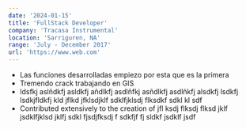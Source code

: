 ```yaml
---
date: '2024-01-15'
title: 'FullStack Developer'
company: 'Tracasa Instrumental'
location: 'Sarriguren, NA'
range: 'July - December 2017'
url: 'https://www.web.com'
---
```


- Las funciones desarrolladas empiezo por esta que es la primera
- Tremendo crack trabajando en GIS
- ldsfkj aslñdkfj asldkfj añdlkfj asdlñfkj asñdlkfj asdlñkfj alsdkfj lsdkfj lsdkjfldkfj kld jflkd jfklsdjklf sdklfjklsdj flksdkf sdkl kl sdf
- Contributed extensively to the creation of jfl ksdj flksdj flksd jklf jsdklfjklsd jklfj sdkl fjsdjfksdj f sdkfjf fj sldkf jsdklf jsdf